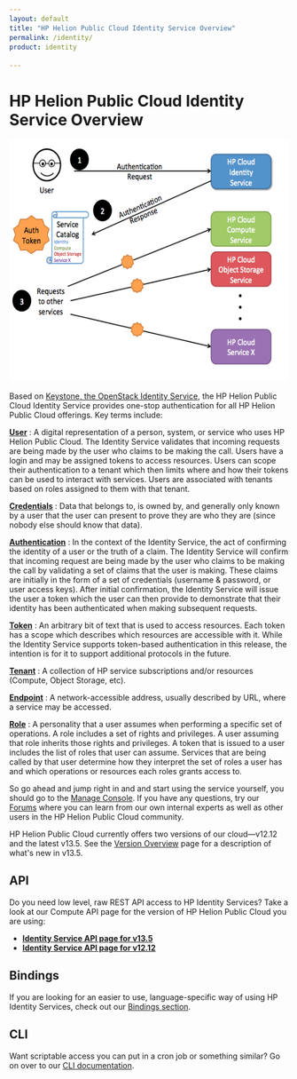 ```yaml
---
layout: default
title: "HP Helion Public Cloud Identity Service Overview"
permalink: /identity/
product: identity

---
```

# HP Helion Public Cloud Identity Service Overview

<!--This is a comment. Comments are not displayed in the browser-->

<img src="media/identity_service_overview_0.png" width="580" height="436" alt="" />

Based on [Keystone, the OpenStack Identity Service](http://keystone.openstack.org/), the HP Helion Public Cloud Identity Service provides one-stop authentication for all HP Helion Public Cloud offerings.  Key terms include:

[**User**](/glossary#User)
:  A digital representation of a person, system, or service who uses HP Helion Public Cloud. The Identity Service validates that incoming requests are being made by the user who claims to be making the call. Users have a login and may be assigned tokens to access resources. Users can scope their authentication to a tenant which then limits where and how their tokens can be used to interact with services. Users are associated with tenants based on roles assigned to them with that tenant.

[**Credentials**](/glossary#Credentials)
: Data that belongs to, is owned by, and generally only known by a user that the user can present to prove they are who they are (since nobody else should know that data).

[**Authentication**](/glossary#Authentication)
: In the context of the Identity Service, the act of confirming the identity of a user or the truth of a claim. The Identity Service will confirm that incoming request are being made by the user who claims to be making the call by validating a set of claims that the user is making. These claims are initially in the form of a set of credentials (username & password, or user access keys). After initial confirmation, the Identity Service will issue the user a token which the user can then provide to demonstrate that their identity has been authenticated when making subsequent requests.

[**Token**](/glossary#Token)
: An arbitrary bit of text that is used to access resources. Each token has a scope which describes which resources are accessible with it.  While the Identity Service supports token-based authentication in this release, the intention is for it to support additional protocols in the future.

[**Tenant**](/glossary#Tenant)
: A collection of HP service subscriptions and/or resources (Compute, Object Storage, etc).

[**Endpoint**](/glossary#Endpoint)
: A network-accessible address, usually described by URL, where a service may be accessed.

[**Role**](/glossary#Role)
: A personality that a user assumes when performing a specific set of operations. A role includes a set of rights and privileges. A user assuming that role inherits those rights and privileges.  A token that is issued to a user includes the list of roles that user can assume. Services that are being called by that user determine how they interpret the set of roles a user has and which operations or resources each roles grants access to.

So go ahead and jump right in and and start using the service yourself, you should go to the [Manage Console](https://console.hpcloud.com).  If you have any questions, try our [Forums](https://community.hpcloud.com) where you can learn from our own internal experts as well as other users in the HP Helion Public Cloud community.

<!-- To help you get started with the service, we've got some introductory getting started material at our [Introduction to the HP Helion Public Cloud Identity Service page](https://community.hpcloud.com/article/identity-service-introduction), and we've also provided you with a use case for [Migrating to the HP Helion Public Cloud Identity Service](https://community.hpcloud.com/article/identity-service-change-guide).  And of course, if you want to jump right and start using the service yourself, you should go to the [Manage Console](https://console.hpcloud.com).  If you have any questions, try our [Forums](https://community.hpcloud.com) where you can learn from our own internal experts as well as other users in the HP Helion Public Cloud community.-->

HP Helion Public Cloud currently offers two versions of our cloud&mdash;v12.12 and the latest v13.5. See the [Version Overview](/version-overview) page for a description of what's new in v13.5.

## API
Do you need low level, raw REST API access to HP Identity Services?  Take a look at our Compute API page for the version of HP Helion Public Cloud you are using: 

* [**Identity Service API page for v13.5**](/api/v13/identity)
* [**Identity Service API page for v12.12**](/api/identity)

## Bindings
If you are looking for an easier to use, language-specific way of using HP Identity Services, check out our [Bindings section](/bindings).

## CLI
Want scriptable access you can put in a cron job or something similar?  Go on over to our [CLI documentation](/cli).
